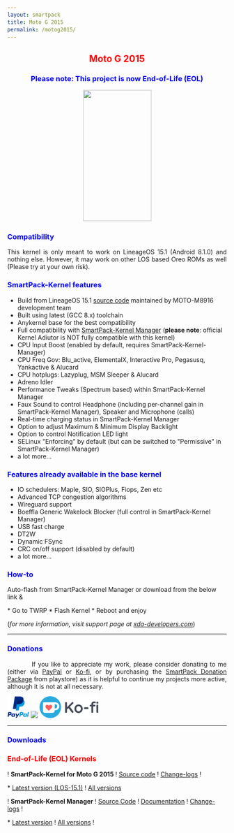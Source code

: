 ```yaml
---
layout: smartpack
title: Moto G 2015
permalink: /motog2015/
---
```


<style>
    tab1 { padding-left: 4em; }
</style>

<h2 style="color: red; text-align: center">Moto G 2015</h2>

<h3 style="color: blue; text-align: center">Please note: This project is now End-of-Life (EOL)</h3>

<p style="text-align: center;"><img src="https://wiki.lineageos.org/images/devices/osprey.png" alt="" width="157" height="300" /></p>

<h3 style="color: blue">Compatibility</h3>
<p style="text-align: justify;">This kernel is only meant to work on LineageOS 15.1 (Android 8.1.0) and nothing else. However, it may work on other LOS based Oreo ROMs as well (Please try at your own risk).</p>

<h3 style="color: blue">SmartPack-Kernel features</h3>

* Build from LineageOS 15.1 <a href="https://github.com/MOTO-M8916/kernel_motorola_msm8916/" target="_blank">source code</a> maintained by MOTO-M8916 development team
* Built using latest (GCC 8.x) toolchain
* Anykernel base for the best compatibility
* Full compatibility with <a href="{{ site.github.url }}/spkm/" target="_blank">SmartPack-Kernel Manager</a> (<strong>please note</strong>: official Kernel Adiutor is NOT fully compatible with this kernel)
* CPU Input Boost (enabled by default, requires SmartPack-Kernel-Manager)
* CPU Freq Gov: Blu_active, ElementalX, Interactive Pro, Pegasusq, Yankactive & Alucard
* CPU hotplugs: Lazyplug, MSM Sleeper & Alucard
* Adreno Idler
* Performance Tweaks (Spectrum based) within SmartPack-Kernel Manager
* Faux Sound to control Headphone (including per-channel gain in SmartPack-Kernel Manager), Speaker and Microphone (calls)
* Real-time charging status in SmartPack-Kernel Manager
* Option to adjust Maximum & Minimum Display Backlight
* Option to control Notification LED light
* SELinux "Enforcing" by default (but can be switched to "Permissive" in SmartPack-Kernel Manager)
* a lot more...

<h3 style="color: blue">Features already available in the base kernel</h3>

* IO schedulers: Maple, SIO, SIOPlus, Fiops, Zen etc
* Advanced TCP congestion algorithms
* Wireguard support
* Boeffla Generic Wakelock Blocker (full control in SmartPack-Kernel Manager)
* USB fast charge
* DT2W
* Dynamic FSync
* CRC on/off support (disabled by default)
* a lot more...

<h3 style="color: blue">How-to</h3>
<p>Auto-flash from SmartPack-Kernel Manager or download from the below link &</p>
* Go to TWRP
* Flash Kernel
* Reboot and enjoy

<p>(<i>for more information, visit support page at <a href="https://forum.xda-developers.com/2015-moto-g/orig-development/kernel-smartpack-linaro-gcc-7-x-lineage-t3834515" target="_blank">xda-developers.com</a></i>)</p>

<hr>

<h3 style="color: blue">Donations</h3>

<p style="text-align: justify"><tab1>If you like to appreciate my work, please consider donating to me (either via <a href="https://www.paypal.me/sunilpaulmathew" target="_blank">PayPal</a> or <a href="https://ko-fi.com/sunilpaulmathew" target="_blank">Ko-fi</a>, or by purchasing the <a href="https://play.google.com/store/apps/details?id=com.smartpack.donate" target="_blank">SmartPack Donation Package</a> from playstore) as it is helpful to continue my projects more active, although it is not at all necessary.</tab1></p>

<p><a href="https://www.paypal.me/sunilpaulmathew" target="_blank"><img src="https://github.com/SmartPack/SmartPack.github.io/blob/master/asset/pic005.png?raw=true" alt="" width="50" height="50" /></a> <a href="https://play.google.com/store/apps/details?id=com.smartpack.donate" target="_blank"><img src="http://developer.android.com/images/brand/en_generic_rgb_wo_60.png" /></a> <a href="https://ko-fi.com/sunilpaulmathew" target="_blank"><img src="https://github.com/SmartPack/SmartPack.github.io/blob/master/asset/pic010.png?raw=true" alt="" width="135" height="50" /></a></p>

<hr>

<h3 style="color: blue">Downloads</h3>

<h3 style="color: red">End-of-Life (EOL) Kernels</h3>

<p>! <strong>SmartPack-Kernel for Moto G 2015</strong> ! <a href="https://github.com/SmartPack/SmartPack-Kernel-Project_osprey" target="_blank">Source code</a> ! <a href="https://raw.githubusercontent.com/SmartPack/SmartPack-Kernel-Project_osprey/Oreo/change-logs.md" target="_blank">Change-logs</a> !</p>
* <a href="https://github.com/SmartPack/SmartPack-Kernel-Project_osprey/blob/Oreo/kernel-release/SmartPack-Kernel-osprey.zip?raw=true">Latest version (LOS-15.1)</a> ! <a href="https://androidfilehost.com/?w=files&flid=281324" target="_blank">All versions</a>

<p>! <strong>SmartPack-Kernel Manager</strong> ! <a href="https://github.com/SmartPack/SmartPack-Kernel-Manager/" target="_blank">Source Code</a> ! <a href="https://github.com/SmartPack/SmartPack-Kernel-Manager/wiki" target="_blank">Documentation</a> ! <a href="https://raw.githubusercontent.com/SmartPack/SmartPack-Kernel-Manager/master/change-logs.md" target="_blank">Change-logs</a> !</p>
* <a href="https://github.com/SmartPack/SmartPack-Kernel-Manager/blob/master/download/com.smartpack.kernelmanager.apk?raw=true" target="_blank">Latest version</a> ! <a href="https://github.com/SmartPack/SmartPack-Kernel-Manager/releases/" target="_blank">All versions</a> !
